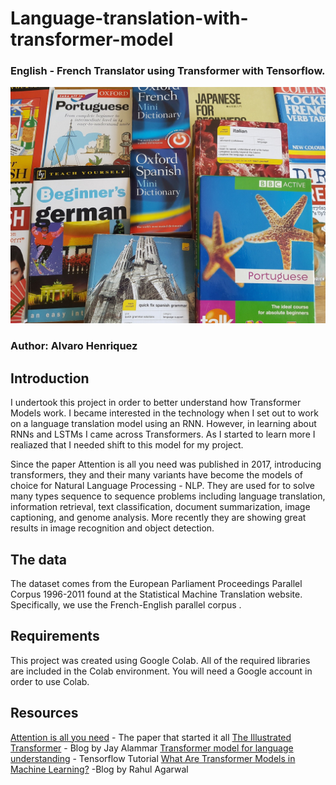 # Language-translation-with-transformer-model
### English - French Translator using Transformer with Tensorflow.
![language](language.jpg)

### Author: Alvaro Henriquez

## Introduction
I undertook this project in order to better understand how Transformer Models work. I became interested in the technology when I set out to work on a language translation model using an RNN. However, in learning about RNNs and LSTMs I came across Transformers. As I started to learn more I realiazed that I needed shift to this model for my project.

Since the paper Attention is all you need was published in 2017, introducing transformers, they and their many variants have become the models of choice for Natural Language Processing - NLP. They are used for to solve many types sequence to sequence problems including language translation, information retrieval, text classification, document summarization, image captioning, and genome analysis. More recently they are showing great results in image recognition and object detection.
## The data
The dataset comes from the European Parliament Proceedings Parallel Corpus 1996-2011 found at the Statistical Machine Translation website. Specifically, we use the French-English parallel corpus . 

## Requirements
This project was created using Google Colab. All of the required libraries are included in the Colab environment. You will need a Google account in order to use Colab. 

## Resources
[Attention is all you need](https://arxiv.org/abs/1706.03762) - The paper that started it all
[The Illustrated Transformer](http://jalammar.github.io/illustrated-transformer/) - Blog by Jay Alammar
[Transformer model for language understanding](https://www.tensorflow.org/tutorials/text/transformer) - Tensorflow Tutorial
[What Are Transformer Models in Machine Learning?](https://lionbridge.ai/articles/what-are-transformer-models-in-machine-learning/) -Blog by Rahul Agarwal
